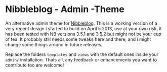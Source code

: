 Nibbleblog - Admin -Theme
===========

An alternative admin theme for [Nibbleblog](https://github.com/dignajar/nibbleblog). This is a working version of a very recent design i started to build on April 5 2013, use at your own risk, it has been tested with NB versions 3.5.1 and 3.5.2 but might not be your cup of tea. It probably still needs some tweaks here and there, and i might change some things around in future releases.

Replace the folders `templates` and `views` with the default ones inside your `admin/` installation. Thats all, any feedback or enhancements you want to contribute too are welcome!